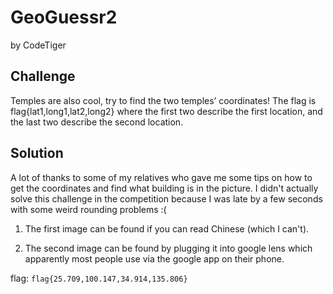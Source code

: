 # GeoGuessr2
by CodeTiger

## Challenge
Temples are also cool, try to find the two temples’ coordinates! The flag is flag{lat1,long1,lat2,long2} where the first two describe the first location, and the last two describe the second location.

## Solution
A lot of thanks to some of my relatives who gave me some tips on how to get the coordinates and find what building is in the picture. I didn't actually solve this challenge in the competition because I was late by a few seconds with some weird rounding problems :(

1. The first image can be found if you can read Chinese (which I can't).

2. The second image can be found by plugging it into google lens which apparently most people use via the google app on their phone.

flag: ```flag{25.709,100.147,34.914,135.806}```
